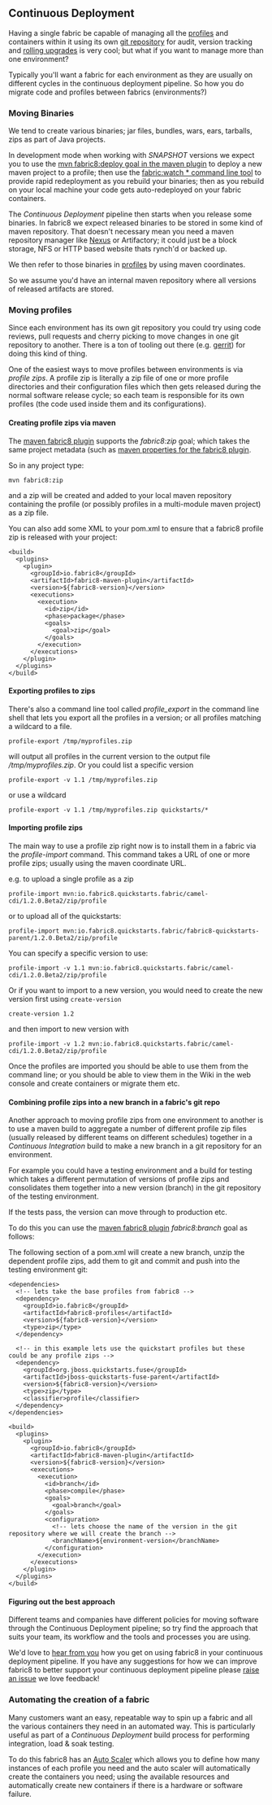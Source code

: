 ## Continuous Deployment

Having a single fabric be capable of managing all the [profiles](profiles.html) and containers within it using its own [git repository](git.html) for audit, version tracking and [rolling upgrades](rollingUpgrade.html) is very cool; but what if you want to manage more than one environment?

Typically you'll want a fabric for each environment as they are usually on different cycles in the continuous deployment pipeline. So how you do migrate code and profiles between fabrics (environments?)

### Moving Binaries

We tend to create various binaries; jar files, bundles, wars, ears, tarballs, zips as part of Java projects.

In development mode when working with _SNAPSHOT_ versions we expect you to use the [mvn fabric8:deploy goal in the maven plugin](mavenPlugin.html) to deploy a new maven project to a profile; then use the [fabric:watch * command line tool](developer.html) to provide rapid redeployment as you rebuild your binaries; then as you rebuild on your local machine your code gets auto-redeployed on your fabric containers.

The _Continuous Deployment_ pipeline then starts when you release some binaries. In fabric8 we expect released binaries to be stored in some kind of maven repository. That doesn't necessary mean you need a maven repository manager like [Nexus](http://www.sonatype.org/nexus/) or Artifactory; it could just be a block storage, NFS or HTTP based website thats rynch'd or backed up.

We then refer to those binaries in [profiles](profiles.html) by using maven coordinates.

So we assume you'd have an internal maven repository where all versions of released artifacts are stored.

### Moving profiles

Since each environment has its own git repository you could try using code reviews, pull requests and cherry picking to move changes in one git repository to another. There is a ton of tooling out there (e.g. [gerrit](https://code.google.com/p/gerrit/)) for doing this kind of thing.

One of the easiest ways to move profiles between environments is via _profile zips_. A profile zip is literally a zip file of one or more profile directories and their configuration files which then gets released during the normal software release cycle; so each team is responsible for its own profiles (the code used inside them and its configurations).

#### Creating profile zips via maven

The [maven fabric8 plugin](mavenPlugin.html) supports the _fabric8:zip_ goal; which takes the same project metadata (such as [maven properties for the fabric8 plugin](mavenPlugin.html#property-reference).

So in any project type:

    mvn fabric8:zip

and a zip will be created and added to your local maven repository containing the profile (or possibly profiles in a multi-module maven project) as a zip file.

You can also add some XML to your pom.xml to ensure that a fabric8 profile zip is released with your project:

    <build>
      <plugins>
        <plugin>
          <groupId>io.fabric8</groupId>
          <artifactId>fabric8-maven-plugin</artifactId>
          <version>${fabric8-version}</version>
          <executions>
            <execution>
              <id>zip</id>
              <phase>package</phase>
              <goals>
                <goal>zip</goal>
              </goals>
            </execution>
          </executions>
        </plugin>
      </plugins>
    </build>

#### Exporting profiles to zips

There's also a command line tool called _profile_export_ in the command line shell that lets you export all the profiles in a version; or all profiles matching a wildcard to a file.

    profile-export /tmp/myprofiles.zip

will output all profiles in the current version to the output file _/tmp/myprofiles.zip_. Or you could list a specific version

    profile-export -v 1.1 /tmp/myprofiles.zip

or use a wildcard

    profile-export -v 1.1 /tmp/myprofiles.zip quickstarts/*

#### Importing profile zips

The main way to use a profile zip right now is to install them in a fabric via the _profile-import_ command. This command takes a URL of one or more profile zips; usually using the maven coordinate URL.

e.g. to upload a single profile as a zip

    profile-import mvn:io.fabric8.quickstarts.fabric/camel-cdi/1.2.0.Beta2/zip/profile

or to upload all of the quickstarts:

    profile-import mvn:io.fabric8.quickstarts.fabric/fabric8-quickstarts-parent/1.2.0.Beta2/zip/profile

You can specify a specific version to use:

    profile-import -v 1.1 mvn:io.fabric8.quickstarts.fabric/camel-cdi/1.2.0.Beta2/zip/profile

Or if you want to import to a new version, you would need to create the new version first using `create-version`

    create-version 1.2

and then import to new version with

    profile-import -v 1.2 mvn:io.fabric8.quickstarts.fabric/camel-cdi/1.2.0.Beta2/zip/profile

Once the profiles are imported you should be able to use them from the command line; or you should be able to view them in the Wiki in the web console and create containers or migrate them etc.

#### Combining profile zips into a new branch in a fabric's git repo

Another approach to moving profile zips from one environment to another is to use a maven build to aggregate a number of different profile zip files (usually released by different teams on different schedules) together in a _Continuous Integration_ build to make a new branch in a git repository for an environment.

For example you could have a testing environment and a build for testing which takes a different permutation of versions of profile zips and consolidates them together into a new version (branch) in the git repository of the testing environment.

If the tests pass, the version can move through to production etc.

To do this you can use the  [maven fabric8 plugin](mavenPlugin.html) _fabric8:branch_ goal as follows:

The following section of a pom.xml will create a new branch, unzip the dependent profile zips, add them to git and commit and push into the testing environment git:

    <dependencies>
      <!-- lets take the base profiles from fabric8 -->
      <dependency>
        <groupId>io.fabric8</groupId>
        <artifactId>fabric8-profiles</artifactId>
        <version>${fabric8-version}</version>
        <type>zip</type>
      </dependency>

      <!-- in this example lets use the quickstart profiles but these could be any profile zips -->
      <dependency>
        <groupId>org.jboss.quickstarts.fuse</groupId>
        <artifactId>jboss-quickstarts-fuse-parent</artifactId>
        <version>${fabric8-version}</version>
        <type>zip</type>
        <classifier>profile</classifier>
      </dependency>
    </dependencies>

    <build>
      <plugins>
        <plugin>
          <groupId>io.fabric8</groupId>
          <artifactId>fabric8-maven-plugin</artifactId>
          <version>${fabric8-version}</version>
          <executions>
            <execution>
              <id>branch</id>
              <phase>compile</phase>
              <goals>
                <goal>branch</goal>
              </goals>
              <configuration>
                <!-- lets choose the name of the version in the git repository where we will create the branch -->
                <branchName>${environment-version</branchName>
              </configuration>
            </execution>
          </executions>
        </plugin>
      </plugins>
    </build>

#### Figuring out the best approach

Different teams and companies have different policies for moving software through the Continuous Deployment pipeline; so try find the approach that suits your team, its workflow and the tools and processes you are using.

We'd love to [hear from you](http://fabric8.io/community/index.html) how you get on using fabric8 in your continuous deployment pipeline. If you have any suggestions for how we can improve fabric8 to better support your continuous deployment pipeline please [raise an issue](https://github.com/fabric8io/fabric8/issues) we love feedback!

### Automating the creation of a fabric

Many customers want an easy, repeatable way to spin up a fabric and all the various containers they need in an automated way. This is particularly useful as part of a _Continuous Deployment_ build process for performing integration, load & soak testing.

To do this fabric8 has an [Auto Scaler](http://fabric8.io/gitbook/requirements.html) which allows you to define how many instances of each profile you need and the auto scaler will automatically create the containers you need; using the available resources and automatically create new containers if there is a hardware or software failure.
